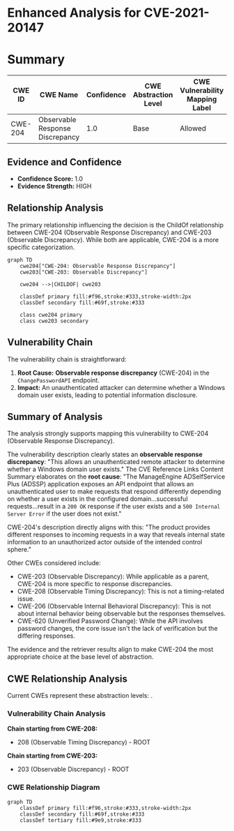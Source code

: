 # Enhanced Analysis for CVE-2021-20147

# Summary
| CWE ID | CWE Name | Confidence | CWE Abstraction Level | CWE Vulnerability Mapping Label | CWE-Vulnerability Mapping Notes |
|---|---|---|---|---|---|
| CWE-204 | Observable Response Discrepancy | 1.0 | Base | Allowed | Primary CWE |

## Evidence and Confidence

*   **Confidence Score:** 1.0
*   **Evidence Strength:** HIGH

## Relationship Analysis
The primary relationship influencing the decision is the ChildOf relationship between CWE-204 (Observable Response Discrepancy) and CWE-203 (Observable Discrepancy). While both are applicable, CWE-204 is a more specific categorization.

```mermaid
graph TD
    cwe204["CWE-204: Observable Response Discrepancy"]
    cwe203["CWE-203: Observable Discrepancy"]
    
    cwe204 -->|CHILDOF| cwe203
    
    classDef primary fill:#f96,stroke:#333,stroke-width:2px
    classDef secondary fill:#69f,stroke:#333
    
    class cwe204 primary
    class cwe203 secondary
```

## Vulnerability Chain
The vulnerability chain is straightforward:
1.  **Root Cause:** **Observable response discrepancy** (CWE-204) in the `ChangePasswordAPI` endpoint.
2.  **Impact:** An unauthenticated attacker can determine whether a Windows domain user exists, leading to potential information disclosure.

## Summary of Analysis
The analysis strongly supports mapping this vulnerability to CWE-204 (Observable Response Discrepancy).

The vulnerability description clearly states an **observable response discrepancy**: "This allows an unauthenticated remote attacker to determine whether a Windows domain user exists." The CVE Reference Links Content Summary elaborates on the **root cause**: "The ManageEngine ADSelfService Plus (ADSSP) application exposes an API endpoint that allows an unauthenticated user to make requests that respond differently depending on whether a user exists in the configured domain...successful requests...result in a `200 OK` response if the user exists and a `500 Internal Server Error` if the user does not exist."

CWE-204's description directly aligns with this: "The product provides different responses to incoming requests in a way that reveals internal state information to an unauthorized actor outside of the intended control sphere."

Other CWEs considered include:

*   CWE-203 (Observable Discrepancy): While applicable as a parent, CWE-204 is more specific to response discrepancies.
*   CWE-208 (Observable Timing Discrepancy): This is not a timing-related issue.
*   CWE-206 (Observable Internal Behavioral Discrepancy): This is not about internal behavior being observable but the responses themselves.
*   CWE-620 (Unverified Password Change): While the API involves password changes, the core issue isn't the lack of verification but the differing responses.

The evidence and the retriever results align to make CWE-204 the most appropriate choice at the base level of abstraction.


## CWE Relationship Analysis

Current CWEs represent these abstraction levels: .


### Vulnerability Chain Analysis

**Chain starting from CWE-208:**
- 208 (Observable Timing Discrepancy) - ROOT


**Chain starting from CWE-203:**
- 203 (Observable Discrepancy) - ROOT



### CWE Relationship Diagram

```mermaid
graph TD
    classDef primary fill:#f96,stroke:#333,stroke-width:2px
    classDef secondary fill:#69f,stroke:#333
    classDef tertiary fill:#9e9,stroke:#333
```